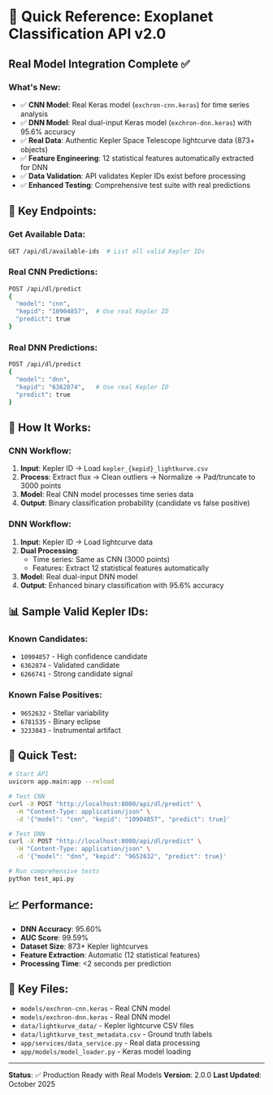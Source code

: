 # 🚀 Quick Reference: Exoplanet Classification API v2.0

## Real Model Integration Complete ✅

### What's New:
- ✅ **CNN Model**: Real Keras model (`exchron-cnn.keras`) for time series analysis
- ✅ **DNN Model**: Real dual-input Keras model (`exchron-dnn.keras`) with 95.6% accuracy
- ✅ **Real Data**: Authentic Kepler Space Telescope lightcurve data (873+ objects)
- ✅ **Feature Engineering**: 12 statistical features automatically extracted for DNN
- ✅ **Data Validation**: API validates Kepler IDs exist before processing
- ✅ **Enhanced Testing**: Comprehensive test suite with real predictions

## 🎯 Key Endpoints:

### Get Available Data:
```bash
GET /api/dl/available-ids  # List all valid Kepler IDs
```

### Real CNN Predictions:
```bash
POST /api/dl/predict
{
  "model": "cnn",
  "kepid": "10904857",  # Use real Kepler ID
  "predict": true
}
```

### Real DNN Predictions:
```bash
POST /api/dl/predict
{
  "model": "dnn", 
  "kepid": "6362874",   # Use real Kepler ID
  "predict": true
}
```

## 🔬 How It Works:

### CNN Workflow:
1. **Input**: Kepler ID → Load `kepler_{kepid}_lightkurve.csv`
2. **Process**: Extract flux → Clean outliers → Normalize → Pad/truncate to 3000 points
3. **Model**: Real CNN model processes time series data
4. **Output**: Binary classification probability (candidate vs false positive)

### DNN Workflow:
1. **Input**: Kepler ID → Load lightcurve data
2. **Dual Processing**:
   - Time series: Same as CNN (3000 points)
   - Features: Extract 12 statistical features automatically
3. **Model**: Real dual-input DNN model
4. **Output**: Enhanced binary classification with 95.6% accuracy

## 📊 Sample Valid Kepler IDs:

### Known Candidates:
- `10904857` - High confidence candidate
- `6362874` - Validated candidate  
- `6266741` - Strong candidate signal

### Known False Positives:
- `9652632` - Stellar variability
- `6781535` - Binary eclipse
- `3233043` - Instrumental artifact

## 🧪 Quick Test:

```bash
# Start API
uvicorn app.main:app --reload

# Test CNN
curl -X POST "http://localhost:8000/api/dl/predict" \
  -H "Content-Type: application/json" \
  -d '{"model": "cnn", "kepid": "10904857", "predict": true}'

# Test DNN  
curl -X POST "http://localhost:8000/api/dl/predict" \
  -H "Content-Type: application/json" \
  -d '{"model": "dnn", "kepid": "9652632", "predict": true}'

# Run comprehensive tests
python test_api.py
```

## 📈 Performance:
- **DNN Accuracy**: 95.60%
- **AUC Score**: 99.59%
- **Dataset Size**: 873+ Kepler lightcurves
- **Feature Extraction**: Automatic (12 statistical features)
- **Processing Time**: <2 seconds per prediction

## 🔗 Key Files:
- `models/exchron-cnn.keras` - Real CNN model
- `models/exchron-dnn.keras` - Real DNN model  
- `data/lightkurve_data/` - Kepler lightcurve CSV files
- `data/lightkurve_test_metadata.csv` - Ground truth labels
- `app/services/data_service.py` - Real data processing
- `app/models/model_loader.py` - Keras model loading

---
**Status**: ✅ Production Ready with Real Models
**Version**: 2.0.0
**Last Updated**: October 2025